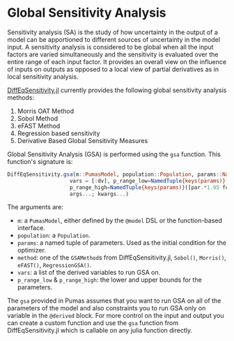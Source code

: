 # Global Sensitivity Analysis

Sensitivity analysis (SA) is the study of how uncertainty in the output of a model can be 
apportioned to different sources of uncertainty in the model input. A sensitivity analysis 
is considered to be global when all the input factors are varied simultaneously and the 
sensitivity is evaluated over the entire range of each input factor. It provides an overall 
view on the influence of inputs on outputs as opposed to a local view of partial derivatives 
as in local sensitivity analysis.

[DiffEqSensitivity.jl](https://docs.sciml.ai/dev/analysis/global_sensitivity/#gsa-1) currently 
provides the following global sensitivity analysis methods:

1. Morris OAT Method
2. Sobol Method
3. eFAST Method
4. Regression based sensitivity 
5. Derivative Based Global Sensitivity Measures

Global Sensitivity Analysis (GSA) is performed using the `gsa` function. This
function's signature is:

```julia
DiffEqSensitivity.gsa(m::PumasModel, population::Population, params::NamedTuple, method::DiffEqSensitivity.GSAMethod, 
                    vars = [:dv], p_range_low=NamedTuple{keys(params)}([par.*0.05 for par in values(params)]), 
                    p_range_high=NamedTuple{keys(params)}([par.*1.95 for par in values(params)]), 
                    args...; kwargs...)
```

The arguments are:

- `m`: a `PumasModel`, either defined by the `@model` DSL or the function-based
  interface.
- `population`: a `Population`.
- `params`: a named tuple of parameters. Used as the initial condition for the
  optimizer.
-  `method`: one of the `GSAMethod`s from DiffEqSensitivity.jl, `Sobol()`, `Morris()`, `eFAST()`, 
    `RegressionGSA()`. 
-  `vars`: a list of the derived variables to run GSA on.
-  `p_range_low` & `p_range_high`: the lower and upper bounds for the parameters.

The `gsa` provided in Pumas assumes that you want to run GSA on all of the parameters of the model and
also constraints you to run GSA only on variable in the `@derived` block. For more control on the input
and output you can create a custom function and use the `gsa` function from DiffEqSensitivity.jl which is 
callable on any julia function directly.
